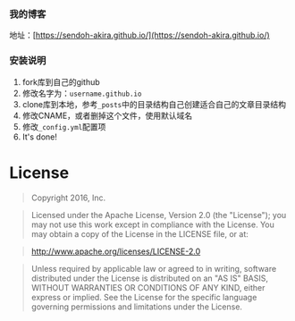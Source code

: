 ### 我的博客

地址：[https://sendoh-akira.github.io/](https://sendoh-akira.github.io/)

### 安装说明

1. fork库到自己的github
2. 修改名字为：`username.github.io`
3. clone库到本地，参考`_posts`中的目录结构自己创建适合自己的文章目录结构
4. 修改CNAME，或者删掉这个文件，使用默认域名
5. 修改`_config.yml`配置项
6. It's done!

# License

> Copyright 2016, Inc.

>Licensed under the Apache License, Version 2.0 (the "License"); you may not use this work except in compliance with the License. You may obtain a copy of the License in the LICENSE file, or at:

>http://www.apache.org/licenses/LICENSE-2.0

>Unless required by applicable law or agreed to in writing, software distributed under the License is distributed on an "AS IS" BASIS, WITHOUT WARRANTIES OR CONDITIONS OF ANY KIND, either express or implied. See the License for the specific language governing permissions and limitations under the License.
